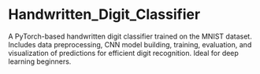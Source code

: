 # Handwritten_Digit_Classifier
A PyTorch-based handwritten digit classifier trained on the MNIST dataset. Includes data preprocessing, CNN model building, training, evaluation, and visualization of predictions for efficient digit recognition. Ideal for deep learning beginners.
